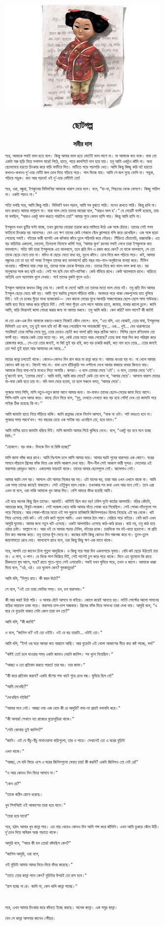<div align=center> <img src="./../metadata/images/ছোটগল্প.jpg" align="center" ></div>
<h1 align=center>ছোটগল্প</h1>
<h2 align=center>সমীর দাস</h2>
&#x9B8;&#x9CD;&#x9AF;&#x9B0;, &#x986;&#x9AE;&#x9BE;&#x995;&#x9C7; &#x9B8;&#x9AC;&#x9BE;&#x987; &#x9AD;&#x9BE;&#x9B2; &#x9B9;&#x9A4;&#x9C7; &#x9AC;&#x9B2;&#x9C7;&#x964; &#x995;&#x9BF;&#x9A8;&#x9CD;&#x9A4;&#x9C1; &#x986;&#x9AE;&#x9BE;&#x9B0; &#x9AD;&#x9BE;&#x9B2; &#x9B9;&#x9A4;&#x9C7; &#x9AE;&#x9CB;&#x99F;&#x9C7;&#x987; &#x9AD;&#x9BE;&#x9B2; &#x9B2;&#x9BE;&#x997;&#x9C7; &#x9A8;&#x9BE;&#x964; &#x9AE;&#x9BE; &#x986;&#x9AE;&#x9BE;&#x995;&#x9C7; &#x995;&#x9A4; &#x9AC;&#x995;&#x9C7;&#x964; &#x9AC;&#x9BE;&#x9AC;&#x9BE; &#x9A4;&#x9CB; &#x98F;&#x995;&#x99F;&#x9BE; &#x9B8;&#x9B0;&#x9C1; &#x99B;&#x9DC;&#x9BF; &#x9A6;&#x9BF;&#x9DF;&#x9C7; &#x9B8;&#x9AA;&#x9BE;&#x9B8;&#x9AA; &#x9AE;&#x9BE;&#x9B0;&#x9C7;! &#x9AA;&#x9BF;&#x9A0;&#x9C7;, &#x9B9;&#x9BE;&#x9A4;&#x9C7;, &#x9AA;&#x9BE;&#x9DF;&#x9C7; &#x995;&#x9BE;&#x9B2;&#x9B6;&#x9BF;&#x99F;&#x9C7; &#x9A6;&#x9BE;&#x997; &#x9B9;&#x9DF;&#x9C7; &#x9AF;&#x9BE;&#x9DF;&#x964; &#x9A4;&#x9AC;&#x9C1; &#x986;&#x9AE;&#x9BF; &#x98F;&#x995;&#x99F;&#x9C1;&#x993; &#x995;&#x9BE;&#x981;&#x9A6;&#x9BF; &#x9A8;&#x9BE;&#x964; &#x985;&#x9A8;&#x9CD;&#x9AF; &#x99B;&#x9C7;&#x9B2;&#x9C7;&#x9AE;&#x9C7;&#x9DF;&#x9C7; &#x9B9;&#x9DF;&#x9A4;&#x9CB; &#x99A;&#x9BF;&#x9CE;&#x995;&#x9BE;&#x9B0; &#x995;&#x9B0;&#x9C7; &#x9AC;&#x9BE;&#x9DC;&#x9BF; &#x9AB;&#x9BE;&#x99F;&#x9BF;&#x9DF;&#x9C7; &#x9A6;&#x9BF;&#x9A4;&#x964; &#x9AE;&#x9BE;&#x99F;&#x9BF;&#x9A4;&#x9C7; &#x9AA;&#x9DC;&#x9C7; &#x997;&#x9DC;&#x9BE;&#x997;&#x9DC;&#x9BF; &#x996;&#x9C7;&#x9A4;&#x964; &#x986;&#x9AE;&#x9BF; &#x995;&#x9BF;&#x9A8;&#x9CD;&#x9A4;&#x9C1; &#x995;&#x9BF;&#x99A;&#x9CD;&#x99B;&#x9C1; &#x995;&#x9B0;&#x9BF; &#x9A8;&#x9BE;! &#x9B9;&#x9DF;&#x9A4;&#x9CB; &#x995;&#x996;&#x9A8;&#x993;-&#x995;&#x996;&#x9A8;&#x993; &#x9A6;&#x9C1;&#x2019;-&#x99A;&#x9BE;&#x9B0; &#x9AB;&#x9CB;&#x981;&#x99F;&#x9BE; &#x99C;&#x9B2; &#x99A;&#x9CB;&#x996; &#x9A6;&#x9BF;&#x9DF;&#x9C7; &#x997;&#x9DC;&#x9BF;&#x9DF;&#x9C7; &#x9AA;&#x9DC;&#x9C7;&#x964; &#x997;&#x9BE;&#x9B2; &#x9AD;&#x9BF;&#x99C;&#x9C7; &#x9AF;&#x9BE;&#x9DF;&#x964; &#x986;&#x9AE;&#x9BF; &#x9B8;&#x9C7; &#x99C;&#x9B2; &#x9AE;&#x9C1;&#x99B;&#x9C7; &#x9AB;&#x9C7;&#x9B2;&#x9BF; &#x9A8;&#x9BE;&#x964; &#x9AA;&#x9DC;&#x9C1;&#x995;, &#x997;&#x9DC;&#x9BF;&#x9DF;&#x9C7; &#x9AA;&#x9DC;&#x9C1;&#x995;&#x964; &#x995;&#x9A4; &#x986;&#x9B0; &#x9AA;&#x9DC;&#x9AC;&#x9C7;! &#x993;&#x987; &#x9A6;&#x9C1;&#x2019;-&#x99A;&#x9BE;&#x9B0; &#x9AB;&#x9CB;&#x981;&#x99F;&#x9BE;&#x987; &#x9A4;&#x9CB;!<br> <br>&#x9B8;&#x9CD;&#x9AF;&#x9B0;, &#x993;&#x9B0;&#x9BE;, &#x9AC;&#x9A8;&#x9CD;&#x9A7;&#x9C1;&#x9B0;&#x9BE;, &#x987;&#x9B6;&#x995;&#x9C1;&#x9B2;&#x9C7;&#x9B0; &#x9A6;&#x9BF;&#x9A6;&#x9BF;&#x9AE;&#x9A3;&#x9BF;&#x9B0;&#x9BE; &#x986;&#x9AE;&#x9BE;&#x995;&#x9C7; &#x996;&#x9BE;&#x9B0;&#x9BE;&#x9AA; &#x9AE;&#x9C7;&#x9DF;&#x9C7; &#x9AC;&#x9B2;&#x9C7;&#x964; &#x9AC;&#x9B2;&#x9C7;, &#x201C;&#x9AF;&#x9BE;-&#x9AF;&#x9BE;, &#x9AA;&#x9BF;&#x99B;&#x9A8;&#x9C7;&#x9B0; &#x9AC;&#x9C7;&#x99E;&#x9CD;&#x99A;&#x9C7; &#x9AC;&#x9CB;&#x9B8;&#x997;&#x9C7;&#x964; &#x995;&#x9BF;&#x99A;&#x9CD;&#x99B;&#x9C1; &#x9AA;&#x9BE;&#x9B0;&#x9BF;&#x9B8; &#x9A8;&#x9BE;&#x964; &#x98F;&#x995;&#x99F;&#x9BE; &#x9AA;&#x9DC;&#x9BE;&#x993; &#x9A8;&#x9BE;&#x964;&#x201D;<br> <br>&#x9B8;&#x9A4;&#x9CD;&#x9AF;&#x9BF; &#x9AC;&#x9B2;&#x99B;&#x9BF; &#x9B8;&#x9CD;&#x9AF;&#x9B0;, &#x986;&#x9AE;&#x9BF; &#x995;&#x9BF;&#x9A8;&#x9CD;&#x9A4;&#x9C1; &#x9AA;&#x9BE;&#x9B0;&#x9BF;&#x964; &#x9A6;&#x9BF;&#x9A6;&#x9BF;&#x9AE;&#x9A3;&#x9BF; &#x9AF;&#x996;&#x9A8; &#x9AA;&#x9DC;&#x9BE;&#x9A8;, &#x986;&#x9AE;&#x9BF; &#x9B8;&#x9AC; &#x9AC;&#x9C1;&#x99D;&#x9A4;&#x9C7; &#x9AA;&#x9BE;&#x9B0;&#x9BF;&#x964; &#x9AE;&#x9A8;&#x9C7;&#x993; &#x9B0;&#x9BE;&#x996;&#x9A4;&#x9C7; &#x9AA;&#x9BE;&#x9B0;&#x9BF;&#x964; &#x995;&#x9BF;&#x9A8;&#x9CD;&#x9A4;&#x9C1; &#x9B0;&#x9BE;&#x996;&#x9BF; &#x9A8;&#x9BE;&#x964; &#x9AE;&#x9A8;&#x9C7; &#x9B0;&#x9BE;&#x996;&#x9A4;&#x9C7; &#x986;&#x9AE;&#x9BE;&#x9B0; &#x9AD;&#x9BE;&#x9B2;&#x9CD;&#x9B2;&#x9BE;&#x997;&#x9C7; &#x9A8;&#x9BE;&#x964; &#x9AF;&#x9BE;&#x9B0;&#x9BE; &#x9AD;&#x9BE;&#x9B2; &#x9AE;&#x9C7;&#x9DF;&#x9C7; &#x9A4;&#x9BE;&#x9A6;&#x9C7;&#x9B0; &#x9AE;&#x9BE;&#x9DF;&#x9C7;&#x9B0;&#x9BE; &#x9AC;&#x9B2;&#x9C7;, &#x201C;&#x986;&#x9B0;&#x993; &#x9AD;&#x9BE;&#x9B2; &#x9B9;&#x2019;&#x964;&#x201D; &#x9AF;&#x9C7; &#x9AE;&#x9C7;&#x9DF;&#x9C7;&#x99F;&#x9BF; &#x9AB;&#x9BE;&#x9B0;&#x9CD;&#x9B8;&#x9CD;&#x99F; &#x9B9;&#x9DF;&#x9C7;&#x99B;&#x9C7;, &#x9A4;&#x9BE;&#x9B0; &#x9AE;&#x9BE; &#x9AC;&#x9B2;&#x99B;&#x9BF;&#x9B2;, &#x201C;&#x986;&#x9B0;&#x993; &#x98F;&#x995;&#x99F;&#x9C1; &#x9AD;&#x9BE;&#x9B2; &#x995;&#x9B0;&#x9A4;&#x9C7; &#x9AA;&#x9BE;&#x9B0;&#x9A4;&#x9BF;&#x9B8; &#x9A4;&#x9CB;!&#x201D; &#x986;&#x9AE;&#x9BE;&#x9B0; &#x9B6;&#x9C1;&#x9A8;&#x9C7; &#x995;&#x9C7;&#x9AE;&#x9A8; &#x9B9;&#x9BE;&#x9B8;&#x9BF; &#x9AA;&#x9BE;&#x9DF;&#x964; &#x995;&#x9BF;&#x9A8;&#x9CD;&#x9A4;&#x9C1; &#x986;&#x9AE;&#x9BF; &#x9B9;&#x9BE;&#x9B8;&#x9BF; &#x9A8;&#x9BE;&#x964;<br> <br>&#x987;&#x9B6;&#x995;&#x9C1;&#x9B2;&#x9C7; &#x9AF;&#x996;&#x9A8; &#x99B;&#x9C1;&#x99F;&#x9BF;&#x9B0; &#x998;&#x9A3;&#x9CD;&#x99F;&#x9BE; &#x9AC;&#x9BE;&#x99C;&#x9C7;, &#x9A4;&#x996;&#x9A8; &#x995;&#x9CD;&#x9B2;&#x9BE;&#x9B8;&#x9C7;&#x9B0; &#x9AE;&#x9C7;&#x9DF;&#x9C7;&#x9B0;&#x9BE; &#x9A4;&#x9DC;&#x9BE;&#x995; &#x995;&#x9B0;&#x9C7; &#x9B2;&#x9BE;&#x9AB;&#x9BF;&#x9DF;&#x9C7; &#x989;&#x9A0;&#x9C7; &#x98F;&#x995; &#x9B8;&#x999;&#x9CD;&#x997;&#x9C7; &#x99A;&#x9C7;&#x981;&#x99A;&#x9BE;&#x9DF;&#x964; &#x9A4;&#x9BE;&#x9A6;&#x9C7;&#x9B0; &#x9B8;&#x9C7;&#x987; &#x997;&#x997;&#x9A8; &#x9AB;&#x9BE;&#x99F;&#x9BE;&#x9A8;&#x9CB; &#x99A;&#x9BF;&#x9CE;&#x995;&#x9BE;&#x9B0; &#x9AC;&#x9DC; &#x986;&#x9A8;&#x9A8;&#x9CD;&#x9A6;&#x9C7;&#x9B0;&#x964; &#x9AF;&#x9C7;&#x9A8; &#x98F;&#x9A4; &#x995;&#x9CD;&#x9B7;&#x9A3; &#x9A4;&#x9BE;&#x9A6;&#x9C7;&#x9B0; &#x995;&#x9C7;&#x989; &#x9B6;&#x9C7;&#x995;&#x9B2;&#x9C7; &#x9AC;&#x9C7;&#x981;&#x9A7;&#x9C7; &#x995;&#x9CD;&#x9B2;&#x9BE;&#x9B8;&#x998;&#x9B0;&#x9C7; &#x9AC;&#x9A8;&#x9CD;&#x9A6;&#x9BF; &#x995;&#x9B0;&#x9C7; &#x9B0;&#x9C7;&#x996;&#x9C7;&#x99B;&#x9BF;&#x9B2;&#x964; &#x98F;&#x995; &#x9B8;&#x999;&#x9CD;&#x997;&#x9C7; &#x99B;&#x9BE;&#x9DC;&#x9BE; &#x9AA;&#x9C7;&#x9DF;&#x9C7;&#x99B;&#x9C7; &#x9B8;&#x9AC;&#x9BE;&#x987;&#x964; &#x9AC;&#x987;&#x9DF;&#x9C7;&#x9B0; &#x9AD;&#x9BE;&#x9B0;&#x9C0; &#x9AC;&#x9CD;&#x9AF;&#x9BE;&#x997;&#x99F;&#x9BE; &#x98F;&#x995; &#x99D;&#x99F;&#x995;&#x9BE;&#x9DF; &#x995;&#x9BE;&#x981;&#x9A7;&#x9C7; &#x9A4;&#x9C1;&#x9B2;&#x9C7; &#x9AA;&#x9DC;&#x9BF;&#x9AE;&#x9B0;&#x9BF; &#x995;&#x9B0;&#x9C7; &#x9A6;&#x9CC;&#x9DC;&#x9DF;&#x964; &#x9B8;&#x9BF;&#x981;&#x9DC;&#x9BF;&#x9A4;&#x9C7; &#x99A;&#x9C7;&#x981;&#x99A;&#x9BE;&#x9AE;&#x9C7;&#x99A;&#x9BF;, &#x9A7;&#x9BE;&#x995;&#x9CD;&#x995;&#x9BE;&#x9A7;&#x9BE;&#x995;&#x9CD;&#x995;&#x9BF;&#x964; &#x98F;&#x9A4; &#x9AC;&#x9DC; &#x9AC;&#x9BE;&#x9DC;&#x9BF;&#x99F;&#x9BE;&#x9B0; &#x98F;&#x995;&#x9A4;&#x9B2;&#x9BE;, &#x9A6;&#x9CB;&#x9A4;&#x9B2;&#x9BE;, &#x9A4;&#x9BF;&#x9A8;&#x9A4;&#x9B2;&#x9BE; &#x9A8;&#x9BF;&#x9AE;&#x9C7;&#x9B7;&#x9C7; &#x996;&#x9BE;&#x9B2;&#x9BF;! &#x9B8;&#x9CD;&#x9AF;&#x9B0;, &#x2018;&#x986;&#x9AE;&#x9BE;&#x9B0; &#x9B8;&#x9CD;&#x995;&#x9C1;&#x9B2;&#x2019; &#x9B0;&#x99A;&#x9A8;&#x9BE;&#x9DF; &#x9B8;&#x9AC;&#x9BE;&#x987; &#x9B2;&#x9C7;&#x996;&#x9C7; &#x9A4;&#x9BE;&#x9B0;&#x9BE; &#x987;&#x9B6;&#x995;&#x9C1;&#x9B2;&#x995;&#x9C7; &#x995;&#x9A4; &#x9AD;&#x9BE;&#x9B2;&#x9AC;&#x9BE;&#x9B8;&#x9C7;&#x964; &#x9B8;&#x9A4;&#x9CD;&#x9AF;&#x9BF; &#x9AF;&#x9A6;&#x9BF; &#x9A4;&#x9BE;&#x9B0;&#x9BE; &#x987;&#x9B6;&#x995;&#x9C1;&#x9B2;&#x995;&#x9C7; &#x98F;&#x9A4; &#x9AD;&#x9BE;&#x9B2;&#x9AC;&#x9BE;&#x9B8;&#x9C7;, &#x9A4;&#x9AC;&#x9C7; &#x9AA;&#x9CD;&#x9B0;&#x9A4;&#x9BF; &#x9A6;&#x9BF;&#x9A8; &#x98F; &#x9B0;&#x995;&#x9AE; &#x995;&#x9B0;&#x9C7; &#x995;&#x9C7;&#x9A8;? &#x9AF;&#x9C7; &#x9AF;&#x9BE;&#x995;&#x9C7; &#x9AD;&#x9BE;&#x9B2;&#x9AC;&#x9BE;&#x9B8;&#x9C7;, &#x9B8;&#x9C7; &#x9A4;&#x9CB; &#x9A4;&#x9BE;&#x995;&#x9C7; &#x99B;&#x9C7;&#x9DC;&#x9C7; &#x9AF;&#x9C7;&#x9A4;&#x9C7; &#x99A;&#x9BE;&#x9DF; &#x9A8;&#x9BE;&#x964; &#x9AF;&#x9A6;&#x9BF;&#x993; &#x9AC;&#x9BE; &#x99B;&#x9C7;&#x9DC;&#x9C7; &#x9AF;&#x9C7;&#x9A4;&#x9C7; &#x9AC;&#x9BE;&#x9A7;&#x9CD;&#x9AF; &#x9B9;&#x9DF;, &#x9A6;&#x9C1;&#x983;&#x996;&#x9C7; &#x995;&#x9BE;&#x981;&#x9A6;&#x9C7;&#x964; &#x99A;&#x9CB;&#x996; &#x9A6;&#x9BF;&#x9DF;&#x9C7; &#x99C;&#x9B2; &#x997;&#x9DC;&#x9BF;&#x9DF;&#x9C7; &#x9AA;&#x9DC;&#x9C7;&#x964; &#x995;&#x987;, &#x986;&#x9AE;&#x9BE;&#x9B0; &#x9AC;&#x9A8;&#x9CD;&#x9A7;&#x9C1;&#x9A6;&#x9C7;&#x9B0; &#x9A4;&#x9CB; &#x9A4;&#x9BE; &#x9B9;&#x9DF; &#x9A8;&#x9BE;! &#x985;&#x9A5;&#x99A; &#x987;&#x9B6;&#x995;&#x9C1;&#x9B2; &#x9A4;&#x9BE;&#x9A6;&#x9C7;&#x9B0; &#x995;&#x9A4; &#x9AD;&#x9BE;&#x9B2;&#x9AC;&#x9BE;&#x9B8;&#x9C7;! &#x9AA;&#x9CD;&#x9B0;&#x9A4;&#x9BF; &#x9AC;&#x99B;&#x9B0; &#x9A8;&#x9BE;&#x99A;-&#x997;&#x9BE;&#x9A8;-&#x985;&#x9A8;&#x9C1;&#x9B7;&#x9CD;&#x9A0;&#x9BE;&#x9A8;&#x9C7;&#x9B0; &#x9AC;&#x9CD;&#x9AF;&#x9AC;&#x9B8;&#x9CD;&#x9A5;&#x9BE; &#x995;&#x9B0;&#x9C7;&#x964; &#x99F;&#x9BF;&#x9AB;&#x9BF;&#x9A8; &#x996;&#x9BE;&#x993;&#x9DF;&#x9BE;&#x9DF;&#x964; &#x9AA;&#x9B0;&#x9C0;&#x995;&#x9CD;&#x9B7;&#x9BE;&#x9DF; &#x9AF;&#x9BE;&#x9B0;&#x9BE; &#x9B8;&#x9C7;&#x9B0;&#x9BE; &#x9B9;&#x9DF;, &#x9A4;&#x9BE;&#x9A6;&#x9C7;&#x9B0; &#x9AE;&#x99E;&#x9CD;&#x99A;&#x9C7; &#x9A1;&#x9C7;&#x995;&#x9C7; &#x989;&#x9AA;&#x9B9;&#x9BE;&#x9B0; &#x9A6;&#x9C7;&#x9DF;&#x964; &#x9A4;&#x9BE;&#x9A6;&#x9C7;&#x9B0; &#x9A8;&#x9BF;&#x9DF;&#x9C7; &#x995;&#x9A4; &#x9AD;&#x9BE;&#x9B2;-&#x9AD;&#x9BE;&#x9B2; &#x995;&#x9A5;&#x9BE; &#x9B9;&#x9DF;&#x964; &#x9AC;&#x9DC; &#x9AE;&#x9BE;&#x9A8;&#x9C1;&#x9B7;&#x9A6;&#x9C7;&#x9B0; &#x9B8;&#x999;&#x9CD;&#x997;&#x9C7; &#x995;&#x9A4; &#x99B;&#x9AC;&#x9BF; &#x993;&#x9A0;&#x9C7;&#x964; &#x9B8;&#x9C7;&#x987; &#x9B8;&#x9AC; &#x99B;&#x9AC;&#x9BF; &#x9AF;&#x9C7;&#x9A8; &#x9AE;&#x9A3;&#x9BF;-&#x9AE;&#x9BE;&#x9A3;&#x9BF;&#x995;&#x9CD;&#x9AF;&#x964; &#x995;&#x9C7;&#x989; &#x9AC;&#x9BE;&#x981;&#x9A7;&#x9BF;&#x9DF;&#x9C7; &#x9B0;&#x9BE;&#x996;&#x9C7;&#x964; &#x995;&#x9C7;&#x989; &#x985;&#x9CD;&#x9AF;&#x9BE;&#x9B2;&#x9AC;&#x9BE;&#x9AE;&#x9C7; &#x9B0;&#x9BE;&#x996;&#x9C7;&#x964; &#x9AC;&#x9BE;&#x9DC;&#x9BF;&#x9A4;&#x9C7; &#x985;&#x9A4;&#x9BF;&#x9A5;&#x9BF; &#x98F;&#x9B2;&#x9C7; &#x985;&#x9CD;&#x9AF;&#x9BE;&#x9B2;&#x9AC;&#x9BE;&#x9AE; &#x996;&#x9C1;&#x9B2;&#x9C7; &#x9A6;&#x9C7;&#x996;&#x9BE;&#x9DF;&#x964; &#x997;&#x9B0;&#x9CD;&#x9AC;&#x9C7; &#x9A4;&#x9BE;&#x9A6;&#x9C7;&#x9B0; &#x9AC;&#x9C1;&#x995;&#x99F;&#x9BE; &#x9AB;&#x9C1;&#x9B2;&#x9C7; &#x993;&#x9A0;&#x9C7;&#x964;<br> <br>&#x987;&#x9B6;&#x995;&#x9C1;&#x9B2; &#x986;&#x9AE;&#x9BE;&#x995;&#x9C7; &#x995;&#x996;&#x9A8;&#x993; &#x995;&#x9BF;&#x99B;&#x9C1; &#x9A6;&#x9C7;&#x9DF; &#x9A8;&#x9BE;&#x964; &#x995;&#x9C7;&#x9A8;&#x987; &#x9AC;&#x9BE; &#x9A6;&#x9C7;&#x9AC;&#x9C7;! &#x986;&#x9AE;&#x9BF; &#x9A4;&#x9CB; &#x9A4;&#x9BE;&#x9A6;&#x9C7;&#x9B0; &#x9AE;&#x9A4;&#x9CB; &#x9AD;&#x9BE;&#x9B2; &#x9AE;&#x9C7;&#x9DF;&#x9C7; &#x9A8;&#x987;&#x964; &#x9A4;&#x9AC;&#x9C1; &#x9AA;&#x9CD;&#x9B0;&#x9A4;&#x9BF; &#x9A6;&#x9BF;&#x9A8; &#x986;&#x9AE;&#x9BE;&#x9B0; &#x987;&#x9B6;&#x995;&#x9C1;&#x9B2; &#x99B;&#x9C7;&#x9DC;&#x9C7; &#x9AF;&#x9C7;&#x9A4;&#x9C7; &#x995;&#x9B7;&#x9CD;&#x99F; &#x9B9;&#x9DF;&#x964; &#x986;&#x9AE;&#x9BF; &#x9B6;&#x9C2;&#x9A8;&#x9CD;&#x9AF; &#x998;&#x9B0;&#x99F;&#x9BE;&#x9DF; &#x99A;&#x9C1;&#x9AA;&#x99A;&#x9BE;&#x9AA; &#x9A6;&#x9BE;&#x981;&#x9DC;&#x9BF;&#x9DF;&#x9C7; &#x9A5;&#x9BE;&#x995;&#x9BF;&#x964; &#x985;&#x9A8;&#x9BE;&#x9A6;&#x9B0;&#x9C7; &#x9AA;&#x9DC;&#x9C7; &#x9A5;&#x9BE;&#x995;&#x9BE; &#x9AC;&#x9C7;&#x99E;&#x9CD;&#x99A;&#x997;&#x9C1;&#x9B2;&#x9CB;&#x9DF; &#x9B9;&#x9BE;&#x9A4; &#x9AC;&#x9C1;&#x9B2;&#x9BF;&#x9DF;&#x9C7; &#x9A6;&#x9BF;&#x987;&#x964; &#x993;&#x987; &#x9AF;&#x9C7; &#x99A;&#x995;&#x9C7;&#x9B0; &#x997;&#x9C1;&#x981;&#x9DC;&#x9CB; &#x9AE;&#x9BE;&#x996;&#x9BE; &#x9AC;&#x9CD;&#x9AF;&#x9BE;&#x995;&#x9AC;&#x9CB;&#x9B0;&#x9CD;&#x9A1;&#x2014;&#xA0; &#x9AF;&#x9C7;&#x9A8; &#x995;&#x9BE;&#x9B2;&#x9CB; &#x9AE;&#x9C7;&#x9DF;&#x9C7;&#x9B0; &#x9AE;&#x9C1;&#x996;&#x9C7; &#x986;&#x9A8;&#x9BE;&#x9DC;&#x9BF; &#x9B8;&#x9BE;&#x99C;&#x997;&#x9CB;&#x99C;&#x9C7;&#x9B0; &#x99B;&#x9CB;&#x9AA;-&#x99B;&#x9CB;&#x9AA; &#x9B8;&#x9BE;&#x9A6;&#x9BE; &#x9AA;&#x9BE;&#x989;&#x9A1;&#x9BE;&#x9B0;&#x964; &#x986;&#x9AE;&#x9BF; &#x9B9;&#x9BE;&#x9A4; &#x9A6;&#x9BF;&#x9DF;&#x9C7; &#x986;&#x9A6;&#x9B0; &#x995;&#x9B0;&#x9C7; &#x9AE;&#x9C1;&#x99B;&#x9BF;&#x9DF;&#x9C7; &#x9A6;&#x9BF;&#x987;&#x964; &#x9B8;&#x9C7;&#x987; &#x9B8;&#x9BE;&#x9A6;&#x9BE; &#x997;&#x9C1;&#x981;&#x9DC;&#x9CB; &#x98F;&#x9B8;&#x9C7; &#x9B2;&#x9BE;&#x997;&#x9C7; &#x986;&#x9AE;&#x9BE;&#x9B0; &#x9B9;&#x9BE;&#x9A4;&#x9C7;, &#x99C;&#x9BE;&#x9AE;&#x9BE;&#x9DF;, &#x9AE;&#x9BE;&#x9A5;&#x9BE;&#x9B0; &#x995;&#x9BE;&#x9B2;&#x9CB; &#x99A;&#x9C1;&#x9B2;&#x9C7;&#x964; &#x99C;&#x9BE;&#x9A8;&#x9BF; &#x986;&#x9AE;&#x9BF;, &#x9AC;&#x9BE;&#x9DC;&#x9BF; &#x9AB;&#x9BF;&#x9B0;&#x9B2;&#x9C7;&#x987; &#x99C;&#x9BE;&#x9AE;&#x9BE; &#x9A8;&#x9CB;&#x982;&#x9B0;&#x9BE; &#x995;&#x9B0;&#x9BE;&#x9B0; &#x99C;&#x9A8;&#x9CD;&#x9AF; &#x9AE;&#x9BE; &#x986;&#x9AE;&#x9BE;&#x9DF; &#x9AC;&#x995;&#x9AC;&#x9C7;&#x964; &#x9A4;&#x9AC;&#x9C1; &#x986;&#x9AE;&#x9BF; &#x995;&#x9B0;&#x9BF;&#x964; &#x995;&#x9C7;&#x9A8; &#x995;&#x9B0;&#x9BF;? &#x9AD;&#x9BE;&#x9B2; &#x9B2;&#x9BE;&#x997;&#x9C7;? &#x995;&#x9C0; &#x99C;&#x9BE;&#x9A8;&#x9BF;!<br> <br>&#x9AE;&#x9BE; &#x9A4;&#x9CB; &#x98F;&#x995;-&#x98F;&#x995; &#x9A6;&#x9BF;&#x9A8; &#x986;&#x9AE;&#x9BE;&#x995;&#x9C7; &#x9AC;&#x995;&#x9A4;&#x9C7;-&#x9AC;&#x995;&#x9A4;&#x9C7; &#x9A8;&#x9BF;&#x99C;&#x9C7;&#x987; &#x995;&#x9C7;&#x981;&#x9A6;&#x9C7; &#x9AB;&#x9C7;&#x9B2;&#x9C7;&#x964; &#x9AC;&#x9B2;&#x9C7;, &#x201C;&#x98F;&#x9A4; &#x9AC;&#x9B2;&#x9BF;, &#x98F;&#x9A4; &#x9AC;&#x9CB;&#x99D;&#x9BE;&#x987;, &#x9A4;&#x9CB;&#x9B0; &#x9AC;&#x9BE;&#x9AC;&#x9BE;, &#x987;&#x9B6;&#x995;&#x9C1;&#x9B2;&#x9C7;&#x9B0; &#x9A6;&#x9BF;&#x9A6;&#x9BF;&#x9AE;&#x9A3;&#x9BF; &#x98F;&#x9A4; &#x9AC;&#x9B2;&#x9C7;, &#x9A4;&#x9AC;&#x9C1; &#x9A4;&#x9C1;&#x987; &#x9AD;&#x9BE;&#x9B2; &#x9B9;&#x9AC;&#x9BF; &#x9A8;&#x9BE;! &#x995;&#x9C0; &#x9A8;&#x9AE;&#x9CD;&#x9AC;&#x9B0; &#x9AA;&#x9C7;&#x9DF;&#x9C7;&#x99B;&#x9BF;&#x9B8; &#x9B8;&#x9AC; &#x9B8;&#x9BE;&#x9AC;&#x99C;&#x9C7;&#x995;&#x9CD;&#x99F;&#x9C7;! &#x9B6;&#x9C2;&#x9A8;&#x9CD;&#x9AF;... &#x98F;&#x995;... &#x9A6;&#x9C1;&#x987;... &#x9AF;&#x9C7;&#x9A8; &#x9A7;&#x9BE;&#x9B0;&#x9BE;&#x9AA;&#x9BE;&#x9A4;&#x9C7;&#x9B0; &#x9B6;&#x9A4;&#x995;&#x9BF;&#x9DF;&#x9BE;! &#x9A4;&#x9CB;&#x9B0; &#x9AE;&#x9BE;&#x9B8;&#x9BF;&#x9B0; &#x9AE;&#x9C7;&#x9DF;&#x9C7; &#x9AE;&#x9C1;&#x9A8;&#x9C1;, &#x9A4;&#x9CB;&#x9B0; &#x99A;&#x9C7;&#x9DF;&#x9C7;&#x993; &#x99B;&#x9CB;&#x99F;! &#x995;&#x9A4; &#x9AD;&#x9BE;&#x9B2;! &#x9AA;&#x9CD;&#x9B0;&#x9A4;&#x9BF; &#x9AC;&#x99B;&#x9B0; &#x9AA;&#x9CD;&#x9B0;&#x9BE;&#x987;&#x99C; &#x986;&#x9A8;&#x9C7;&#x964; &#x9AA;&#x9BF;&#x9B8;&#x9BF;&#x9B0; &#x99B;&#x9C7;&#x9B2;&#x9C7; &#x9B0;&#x9A3;&#x9BF;&#x9A4;&#x9A6;&#x9BE;&#x9A6;&#x9BE; &#x9A4;&#x9CB; &#x9AB;&#x9BE;&#x9B0;&#x9CD;&#x9B8;&#x9CD;&#x99F; &#x9B9;&#x9DF;&#x964; &#x9AA;&#x9BE;&#x9DC;&#x9BE;&#x9B0; &#x995;&#x9C7;&#x989; &#x9A4;&#x9CB;&#x9B0; &#x9AE;&#x9A4;&#x9CB; &#x9A8;&#x9DF;&#x964; &#x9AC;&#x9B2;, &#x995;&#x9C7;&#x989; &#x9A4;&#x9CB;&#x9B0; &#x9AE;&#x9A4;&#x9CB; &#x9A8;&#x9AE;&#x9CD;&#x9AC;&#x9B0; &#x9AA;&#x9C7;&#x9DF;&#x9C7;&#x99B;&#x9C7;? &#x9A4;&#x9CB;&#x9B0; &#x9AC;&#x9BE;&#x9AC;&#x9BE; &#x9B8;&#x9BE;&#x9B0;&#x9BE; &#x9A6;&#x9BF;&#x9A8; &#x995;&#x9A4; &#x9AA;&#x9B0;&#x9BF;&#x9B6;&#x9CD;&#x9B0;&#x9AE; &#x995;&#x9B0;&#x9C7; &#x9B0;&#x9CB;&#x99C;&#x997;&#x9BE;&#x9B0; &#x995;&#x9B0;&#x9C7;... &#x9B8;&#x9C7;-&#x9A4;&#x9CB; &#x9A4;&#x9CB;&#x9B0; &#x99C;&#x9A8;&#x9CD;&#x9AF;&#x987;, &#x9A8;&#x9BE; &#x995;&#x9BF;! &#x9A4;&#x9C1;&#x987; &#x9AC;&#x9DC; &#x9B9;&#x9AC;&#x9BF;, &#x995;&#x9A4; &#x9AC;&#x9DC; &#x99A;&#x9BE;&#x995;&#x9B0;&#x9BF; &#x995;&#x9B0;&#x9AC;&#x9BF;, &#x995;&#x9A4; &#x9A8;&#x9BE;&#x9AE; &#x9B9;&#x9AC;&#x9C7; &#x9A4;&#x9CB;&#x9B0;... &#x9A4;&#x9CB;&#x9B0; &#x99C;&#x9A8;&#x9CD;&#x9AF;&#x987; &#x9A4;&#x9CB; &#x9B8;&#x9AC;! &#x9A4;&#x9C1;&#x987; &#x99B;&#x9BE;&#x9DC;&#x9BE; &#x986;&#x9B0; &#x986;&#x9AE;&#x9BE;&#x9A6;&#x9C7;&#x9B0; &#x995;&#x9C7; &#x986;&#x99B;&#x9C7;...&#x201D;<br> <br>&#x9AE;&#x9BE;&#x9DF;&#x9C7;&#x9B0; &#x995;&#x9BE;&#x9A8;&#x9CD;&#x9A8;&#x9BE; &#x99A;&#x9B2;&#x9A4;&#x9C7;&#x987; &#x9A5;&#x9BE;&#x995;&#x9C7;&#x964; &#x995;&#x9CB;&#x9A8;&#x993;-&#x995;&#x9CB;&#x9A8;&#x993; &#x9A6;&#x9BF;&#x9A8; &#x9B0;&#x9BE;&#x997; &#x995;&#x9B0;&#x9C7; &#x9AE;&#x9BE; &#x9B0;&#x9BE;&#x9A8;&#x9CD;&#x9A8;&#x9BE; &#x995;&#x9B0;&#x9C7; &#x9A8;&#x9BE;&#x964; &#x986;&#x9AE;&#x9BE;&#x9B0; &#x996;&#x9BE;&#x993;&#x9DF;&#x9BE; &#x9B9;&#x9DF; &#x9A8;&#x9BE;&#x964; &#x9A8;&#x9BE; &#x996;&#x9C7;&#x9B2;&#x9C7; &#x986;&#x9AE;&#x9BE;&#x9B0; &#x995;&#x9CB;&#x9A8;&#x993; &#x995;&#x9B7;&#x9CD;&#x99F; &#x9B9;&#x9DF; &#x9A8;&#x9BE;&#x964; &#x996;&#x9BF;&#x9A6;&#x9C7;&#x987; &#x9AA;&#x9BE;&#x9DF; &#x9A8;&#x9BE;&#x964; &#x9AC;&#x9BE;&#x9AC;&#x9BE; &#x98F;&#x9B8;&#x9C7; &#x9B9;&#x9BE;&#x981;&#x9DC;&#x9BF;&#x995;&#x9C1;&#x9DC;&#x9BF; &#x9B8;&#x9AC; &#x993;&#x9B2;&#x9CD;&#x99F;&#x9BE;&#x9A8;&#x9CB; &#x9A6;&#x9C7;&#x996;&#x9C7; &#x986;&#x9AC;&#x9BE;&#x9B0; &#x9AC;&#x9BE;&#x99C;&#x9BE;&#x9B0;&#x9C7; &#x996;&#x9BE;&#x9AC;&#x9BE;&#x9B0; &#x995;&#x9BF;&#x9A8;&#x9A4;&#x9C7; &#x9AF;&#x9BE;&#x9DF;&#x964; &#x986;&#x9AE;&#x9BE;&#x995;&#x9C7; &#x9A8;&#x9BF;&#x9DF;&#x9C7; &#x9AC;&#x9BE;&#x9AC;&#x9BE;-&#x9AE;&#x9BE;&#x2019;&#x9B0; &#x9AE;&#x9A7;&#x9CD;&#x9AF;&#x9C7;&#x993; &#x9A8;&#x9BF;&#x9A4;&#x9CD;&#x9AF; &#x985;&#x9B6;&#x9BE;&#x9A8;&#x9CD;&#x9A4;&#x9BF;&#x964; &#x99D;&#x997;&#x9DC;&#x9BE;&#x964; &#x98F; &#x9AC;&#x9B2;&#x9C7; &#x9A4;&#x9CB;&#x9AE;&#x9BE;&#x9B0; &#x9AE;&#x9C7;&#x9DF;&#x9C7; &#x2018;&#x98F;&#x987;&#x2019;&#x964; &#x993; &#x9AC;&#x9B2;&#x9C7;, &#x9A4;&#x9CB;&#x9AE;&#x9BE;&#x9B0; &#x9AE;&#x9C7;&#x9DF;&#x9C7; &#x2018;&#x993;&#x987;&#x2019;&#x964; &#x9A6;&#x9C1;&#x2019;&#x99C;&#x9A8;&#x9C7;&#x987; &#x9AC;&#x9B2;&#x9C7;, &#x2018;&#x9A4;&#x9CB;&#x9AE;&#x9BE;&#x9B0; &#x9AE;&#x9C7;&#x9DF;&#x9C7;&#x2019;&#x964; &#x986;&#x9AE;&#x9BF; &#x9AD;&#x9BE;&#x9AC;&#x9BF;, &#x986;&#x9AE;&#x9BF; &#x995;&#x9BE;&#x9B0; &#x9AE;&#x9C7;&#x9DF;&#x9C7;? &#x995;&#x9C7;&#x989; &#x9A4;&#x9CB; &#x9AC;&#x9B2;&#x9C7; &#x9A8;&#x9BE;, &#x2018;&#x986;&#x9AE;&#x9BE;&#x9B0; &#x9AE;&#x9C7;&#x9DF;&#x9C7;&#x2019;&#x964; &#x986;&#x9B8;&#x9B2;&#x9C7; &#x996;&#x9BE;&#x9B0;&#x9BE;&#x9AA; &#x9AE;&#x9C7;&#x9DF;&#x9C7;&#x9B0; &#x9AE;&#x9BE;-&#x9AC;&#x9BE;&#x9AC;&#x9BE; &#x995;&#x9C7;&#x989; &#x9B9;&#x9A4;&#x9C7; &#x99A;&#x9BE;&#x9DF; &#x9A8;&#x9BE;&#x964; &#x9AF;&#x9A6;&#x9BF; &#x9AD;&#x9BE;&#x9B2; &#x9AE;&#x9C7;&#x9DF;&#x9C7; &#x9B9;&#x9A4;&#x9BE;&#x9AE;, &#x9A4;&#x9BE; &#x9B9;&#x9B2;&#x9C7; &#x9B8;&#x995;&#x9B2;&#x9C7; &#x9AC;&#x9B2;&#x9A4;, &#x2018;&#x986;&#x9AE;&#x9BE;&#x9B0; &#x9AE;&#x9C7;&#x9DF;&#x9C7;&#x2019;&#x964;<br> <br>&#x9AA;&#x9C1;&#x99C;&#x9CB;&#x9B0; &#x9B8;&#x9AE;&#x9DF; &#x9AA;&#x9BF;&#x9B8;&#x9BF;, &#x9AE;&#x9BE;&#x9B8;&#x9BF; &#x9A8;&#x9A4;&#x9C1;&#x9A8;-&#x9A8;&#x9A4;&#x9C1;&#x9A8; &#x99C;&#x9BE;&#x9AE;&#x9BE; &#x986;&#x9A8;&#x9C7; &#x986;&#x9AE;&#x9BE;&#x9B0; &#x99C;&#x9A8;&#x9CD;&#x9AF;&#x964; &#x9AE;&#x9BE;-&#x9AC;&#x9BE;&#x9AC;&#x9BE;&#x993; &#x9A4;&#x9BE;&#x9A6;&#x9C7;&#x9B0; &#x99B;&#x9C7;&#x9B2;&#x9C7;-&#x9AE;&#x9C7;&#x9DF;&#x9C7;&#x9B0; &#x99C;&#x9BE;&#x9AE;&#x9BE; &#x9A6;&#x9BF;&#x9DF;&#x9C7; &#x986;&#x9B8;&#x9C7;&#x964; &#x9AA;&#x9BF;&#x9B8;&#x9BF;-&#x9AE;&#x9BE;&#x9B8;&#x9BF; &#x98F;&#x9B2;&#x9C7; &#x986;&#x9A6;&#x9B0; &#x995;&#x9B0;&#x9C7;&#x964; &#x995;&#x9BE;&#x99B;&#x9C7; &#x99F;&#x9C7;&#x9A8;&#x9C7; &#x9A8;&#x9BF;&#x9DF;&#x9C7; &#x9AC;&#x9B2;&#x9C7;, &#x201C;&#x9AC;&#x9C1;&#x9A8;&#x9C1;, &#x9A6;&#x9C7;&#x996;&#x9A4;&#x9C7;-&#x9A6;&#x9C7;&#x996;&#x9A4;&#x9C7; &#x995;&#x9A4; &#x9AC;&#x9DC; &#x9B9;&#x9DF;&#x9C7; &#x997;&#x9C7;&#x9B2;&#x9BF;! &#x9A6;&#x9C7;&#x996; &#x9A4;&#x9CB; &#x99C;&#x9BE;&#x9AE;&#x9BE;&#x99F;&#x9BE; &#x9AA;&#x9B0;&#x9C7; &#x9B8;&#x9BE;&#x987;&#x99C;&#x9BC; &#x9A0;&#x9BF;&#x995; &#x9B9;&#x9DF;&#x9C7;&#x99B;&#x9C7; &#x995;&#x9BF; &#x9A8;&#x9BE;&#x964;&#x2019;&#x2019;&#xA0;<br> <br>&#x986;&#x9AE;&#x9BF; &#x99C;&#x9BE;&#x9AE;&#x9BE;&#x99F;&#x9BE; &#x9B9;&#x9BE;&#x9A4;&#x9C7; &#x9A8;&#x9BF;&#x9DF;&#x9C7; &#x9A6;&#x9BE;&#x981;&#x9DC;&#x9BF;&#x9DF;&#x9C7; &#x9A5;&#x9BE;&#x995;&#x9BF;&#x964; &#x99C;&#x9BE;&#x9A8;&#x9BF; &#x9B0;&#x9BE;&#x9A8;&#x9CD;&#x9A8;&#x9BE;&#x998;&#x9B0; &#x9A5;&#x9C7;&#x995;&#x9C7; &#x9A8;&#x9BF;&#x9B0;&#x9CD;&#x9A6;&#x9C7;&#x9B6; &#x986;&#x9B8;&#x9AC;&#x9C7;, &#x201C;&#x9A5;&#x9BE;&#x995; &#x9A8;&#x9BE; &#x993;&#x99F;&#x9BE;&#x964; &#x9AA;&#x9BE;&#x99F; &#x9AD;&#x9BE;&#x999;&#x9A4;&#x9C7; &#x9B9;&#x9AC;&#x9C7; &#x9A8;&#x9BE;&#x964; &#x9AA;&#x9C1;&#x99C;&#x9CB;&#x9B0; &#x9B8;&#x9AE;&#x9DF; &#x9AA;&#x9B0;&#x9AC;&#x9C7;&#x2019;&#x996;&#x9A8;&#x964; &#x997;&#x9A4; &#x9AC;&#x99B;&#x9B0;&#x9C7;&#x9B0; &#x99A;&#x9C7;&#x9DF;&#x9C7; &#x98F;&#x995; &#x9B8;&#x9BE;&#x987;&#x200C;&#x99C; &#x9AC;&#x9DC; &#x98F;&#x9A8;&#x9C7;&#x99B;&#x9BF;&#x9B8; &#x9A4;&#x9CB;, &#x9B9;&#x9DF;&#x9C7; &#x9AF;&#x9BE;&#x9AC;&#x9C7;&#x964;&#x201D;<br> <br>&#x986;&#x9AE;&#x9BF; &#x9AE;&#x9BE;&#x9B8;&#x9BF;&#x9B0; &#x9B9;&#x9BE;&#x9A4;&#x9C7; &#x99C;&#x9BE;&#x9AE;&#x9BE;&#x99F;&#x9BE; &#x9A7;&#x9B0;&#x9BF;&#x9DF;&#x9C7; &#x9A6;&#x9BF;&#x987;&#x964; &#x9AE;&#x9BE;&#x9B8;&#x9BF; &#x99C;&#x9BE;&#x9AE;&#x9BE;&#x99F;&#x9BE; &#x986;&#x9AE;&#x9BE;&#x9B0; &#x9AA;&#x9BF;&#x9A0;&#x9C7; &#x99D;&#x9C1;&#x9B2;&#x9BF;&#x9DF;&#x9C7; &#x9A6;&#x9C7;&#x996;&#x9C7;&#x964; &#x9AC;&#x9B2;&#x9C7;, &#x201C;&#x98F;&#x995;&#x99F;&#x9C1; &#x9AC;&#x9DC; &#x9B9;&#x9AC;&#x9C7; &#x9AE;&#x9A8;&#x9C7; &#x9B9;&#x99A;&#x9CD;&#x99B;&#x9C7; &#x9A6;&#x9BF;&#x9A6;&#x9BF;&#x964;&#x201D;<br> <br>&#x201C;&#x9B9;&#x9CB;&#x995;&#x997;&#x9C7;&#x964; &#x9AC;&#x9DC; &#x9A5;&#x9BE;&#x995;&#x964; &#x9A6;&#x9BF;&#x9A8;&#x995;&#x9C7; &#x9A6;&#x9BF;&#x9A8; &#x9AF;&#x9BE; &#x9A7;&#x9BF;&#x999;&#x9CD;&#x997;&#x9BF; &#x9B9;&#x99A;&#x9CD;&#x99B;&#x9C7;!&#x201D;<br> <br>&#x9AE;&#x9BE;&#x9B8;&#x9BF; &#x99C;&#x9BE;&#x9AE;&#x9BE; &#x9AD;&#x9BE;&#x981;&#x99C; &#x995;&#x9B0;&#x9C7; &#x9B0;&#x9BE;&#x996;&#x9C7;&#x964; &#x986;&#x9AE;&#x9BF; &#x9A8;&#x9BF;&#x983;&#x9B6;&#x9AC;&#x9CD;&#x9A6;&#x9C7; &#x99A;&#x9B2;&#x9C7; &#x986;&#x9B8;&#x9BF; &#x986;&#x9AE;&#x9BE;&#x9B0; &#x998;&#x9B0;&#x9C7;&#x964; &#x986;&#x9AE;&#x9BE;&#x9B0; &#x998;&#x9B0;&#x99F;&#x9BE; &#x9AA;&#x9C1;&#x9AC;&#x9C7;&#x9B0; &#x9AC;&#x9BE;&#x9B0;&#x9BE;&#x9A8;&#x9CD;&#x9A6;&#x9BE;&#x9B0; &#x98F;&#x995; &#x995;&#x9CB;&#x9A3;&#x9C7;&#x964; &#x998;&#x9B0;&#x9C7;&#x9B0; &#x9B8;&#x9BE;&#x9AE;&#x9A8;&#x9C7; &#x9A6;&#x9BE;&#x981;&#x9DC;&#x9BE;&#x9B2;&#x9C7; &#x997;&#x9CD;&#x9B0;&#x9BF;&#x9B2;&#x9C7;&#x9B0; &#x9AB;&#x9BE;&#x981;&#x995; &#x9A6;&#x9BF;&#x9DF;&#x9C7; &#x98F;&#x995; &#x9AB;&#x9BE;&#x9B2;&#x9BF; &#x986;&#x995;&#x9BE;&#x9B6; &#x9A6;&#x9C7;&#x996;&#x9BE; &#x9AF;&#x9BE;&#x9DF;&#x964; &#x9A8;&#x9C0;&#x9B2;-&#x9A8;&#x9C0;&#x9B2; &#x9B8;&#x9C7;&#x987; &#x986;&#x995;&#x9BE;&#x9B6; &#x9AD;&#x9BE;&#x9B0;&#x9C0; &#x9B8;&#x9C1;&#x9A8;&#x9CD;&#x9A6;&#x9B0;&#x964; &#x9A6;&#x9CB;&#x9A4;&#x9B2;&#x9BE;&#x9B0; &#x98F;&#x987; &#x9AC;&#x9BE;&#x9B0;&#x9BE;&#x9A8;&#x9CD;&#x9A6;&#x9BE;&#x9DF; &#x9B0;&#x9CB;&#x9A6;&#x9CD;&#x9A6;&#x9C1;&#x9B0;&#x993; &#x986;&#x9B8;&#x9C7;&#x964; &#x98F;&#x995;&#x9A4;&#x9B2;&#x9BE;&#x9DF; &#x9AD;&#x9BE;&#x9DC;&#x9BE;&#x99F;&#x9C7; &#x9A5;&#x9BE;&#x995;&#x9C7;&#x964; &#x9A4;&#x9BE;&#x9A6;&#x9C7;&#x9B0; &#x986;&#x9AC;&#x9BE;&#x9B0; &#x99B;&#x9C7;&#x9B2;&#x9C7;&#x9AA;&#x9C1;&#x9B2;&#x9C7; &#x9A8;&#x9C7;&#x987;&#x964; &#x99D;&#x9BE;&#x9AE;&#x9C7;&#x9B2;&#x9BE;&#x993; &#x9A8;&#x9C7;&#x987;&#x964;<br> <br>&#x986;&#x9AE;&#x9BE;&#x9B0; &#x998;&#x9B0;&#x99F;&#x9BE; &#x9AC;&#x9C7;&#x9B6; &#x9AC;&#x9DC;&#x964; &#x986;&#x9B8;&#x9B2;&#x9C7; &#x98F;&#x99F;&#x9BE; &#x986;&#x9AE;&#x9BE;&#x9B0; &#x9A8;&#x9BF;&#x99C;&#x9C7;&#x9B0; &#x998;&#x9B0; &#x9A8;&#x9DF;&#x964; &#x98F;&#x99F;&#x9BE; &#x9AF;&#x9BE;&#x9A6;&#x9C7;&#x9B0; &#x998;&#x9B0;, &#x9A4;&#x9BE;&#x9B0;&#x9BE; &#x986;&#x9B0; &#x98F;&#x996;&#x9A8; &#x98F;&#x996;&#x9BE;&#x9A8;&#x9C7; &#x9A5;&#x9BE;&#x995;&#x9C7; &#x9A8;&#x9BE;&#x964; &#x986;&#x9AE;&#x9BF; &#x98F;&#x995; &#x9B8;&#x9AE;&#x9DF; &#x9A4;&#x9BE;&#x9A6;&#x9C7;&#x9B0; &#x995;&#x9BE;&#x99B;&#x9C7;&#x987; &#x9A5;&#x9BE;&#x995;&#x9A4;&#x9BE;&#x9AE;&#x964; &#x9B8;&#x9C7;&#x987; &#x98F;&#x987;&#x99F;&#x9C1;&#x995;&#x9C1;&#x9A8; &#x9AC;&#x9DF;&#x9B8; &#x9A5;&#x9C7;&#x995;&#x9C7;&#x964; &#x9A4;&#x996;&#x9A8;&#x995;&#x9BE;&#x9B0; &#x9B8;&#x9AC; &#x995;&#x9A5;&#x9BE; &#x98F;&#x996;&#x9A8; &#x986;&#x9B0; &#x9AE;&#x9A8;&#x9C7; &#x9A8;&#x9C7;&#x987;&#x964; &#x9A4;&#x9AC;&#x9C7; &#x98F;&#x9B0;&#x9BE; &#x98F;&#x996;&#x9A8; &#x9AF;&#x9BE; &#x9AC;&#x9B2;&#x9C7;, &#x993;&#x9B0;&#x9BE; &#x9A8;&#x9BE;&#x995;&#x9BF; &#x986;&#x9AE;&#x9BE;&#x995;&#x9C7; &#x996;&#x9C1;&#x9AC; &#x986;&#x9A6;&#x9B0; &#x9A6;&#x9BF;&#x9A4;&#x964; &#x9AC;&#x9C7;&#x9B6;&#x9BF; &#x986;&#x9A6;&#x9B0;&#x9C7; &#x9AC;&#x9BE;&#x981;&#x9A6;&#x9B0; &#x9B9;&#x9DF;&#x9C7;&#x99B;&#x9BF; &#x986;&#x9AE;&#x9BF;&#x964;<br> <br>&#x98F;&#x987; &#x998;&#x9B0;&#x9C7; &#x985;&#x9A8;&#x9C7;&#x995; &#x995;&#x9BF;&#x99B;&#x9C1; &#x99B;&#x9BF;&#x9B2; &#x9A4;&#x9BE;&#x9A6;&#x9C7;&#x9B0;&#x964; &#x998;&#x9B0;&#x9AD;&#x9B0;&#x9CD;&#x9A4;&#x9BF;&#x964; &#x996;&#x9BE;&#x99F;&#x99F;&#x9BE;&#x987; &#x99B;&#x9BF;&#x9B2; &#x995;&#x9A4; &#x9AC;&#x9DC;! &#x9A2;&#x9BE;&#x989;&#x9B8; &#x9A6;&#x9C1;&#x99F;&#x9CB; &#x995;&#x9BE;&#x9A0;&#x9C7;&#x9B0; &#x986;&#x9B2;&#x9AE;&#x9BE;&#x9B0;&#x9BF;&#x964; &#x9AC;&#x9DC;&#x9BF;&#x9B0; &#x995;&#x9CC;&#x99F;&#x9CB;, &#x986;&#x99A;&#x9BE;&#x9B0;&#x9C7;&#x9B0; &#x99C;&#x9BE;&#x9B0;, &#x9AC;&#x9BF;&#x9B8;&#x9CD;&#x995;&#x9C1;&#x99F;-&#x9B2;&#x99C;&#x9C7;&#x9A8;&#x9CD;&#x9B8;&#x964; &#x9B8;&#x9C7;&#x987; &#x9B2;&#x99C;&#x9C7;&#x9A8;&#x9CD;&#x9B8; &#x996;&#x9C7;&#x9DF;&#x9C7; &#x9A8;&#x9BE;&#x995;&#x9BF; &#x986;&#x9AE;&#x9BE;&#x9B0; &#x9A6;&#x9BE;&#x981;&#x9A4;&#x9C7; &#x9AA;&#x9CB;&#x995;&#x9BE; &#x9A7;&#x9B0;&#x9C7; &#x997;&#x9BF;&#x9DF;&#x9C7;&#x99B;&#x9BF;&#x9B2;&#x964; &#x9B8;&#x9C7;&#x987; &#x9AA;&#x9CB;&#x995;&#x9BE;-&#x9A6;&#x9BE;&#x981;&#x9A4;&#x997;&#x9C1;&#x9B2;&#x9CB; &#x9B8;&#x9AC; &#x9AA;&#x9DC;&#x9C7; &#x997;&#x9BF;&#x9DF;&#x9C7;&#x99B;&#x9C7;&#x964; &#x986;&#x9B0; &#x9AA;&#x9CB;&#x995;&#x9BE;-&#x9A6;&#x9BE;&#x981;&#x9A4;&#x9C7;&#x9B0; &#x9AE;&#x9A4;&#x9CB; &#x993;&#x987; &#x9B8;&#x9AC; &#x9AA;&#x9C1;&#x9B0;&#x9A8;&#x9CB; &#x9B9;&#x9BE;&#x9AC;&#x9BF;&#x99C;&#x9BE;&#x9AC;&#x9BF; &#x99C;&#x9BF;&#x9A8;&#x9BF;&#x9B8;&#x9AA;&#x9A4;&#x9CD;&#x9A4;&#x9B0;&#x993; &#x9AC;&#x9BF;&#x9A6;&#x9C7;&#x9DF; &#x9A8;&#x9BF;&#x9DF;&#x9C7;&#x99B;&#x9C7; &#x98F;&#x987; &#x998;&#x9B0; &#x9A5;&#x9C7;&#x995;&#x9C7;&#x964; &#x996;&#x9BE;&#x99F; &#x997;&#x9BF;&#x9DF;&#x9C7; &#x98F;&#x9B8;&#x9C7;&#x99B;&#x9C7; &#x9AC;&#x9C7;&#x9AC;&#x9BF; &#x995;&#x99F;&#x964; &#x993;&#x987; &#x9AC;&#x9C7;&#x9AC;&#x9BF; &#x995;&#x99F;&#x9C7; &#x9B6;&#x9C1;&#x9A4;&#x9BE;&#x9AE; &#x986;&#x9AE;&#x9BF;&#x964; &#x98F;&#x996;&#x9A8; &#x986;&#x9AE;&#x9BE;&#x9B0; &#x9A0;&#x9CD;&#x9AF;&#x9BE;&#x982; &#x9B2;&#x9AE;&#x9CD;&#x9AC;&#x9BE;&#x964; &#x9AC;&#x9C7;&#x9B0;&#x9BF;&#x9DF;&#x9C7; &#x9AA;&#x9DC;&#x9C7; &#x9AC;&#x9BE;&#x987;&#x9B0;&#x9C7;&#x964; &#x9AC;&#x9C7;&#x9AC;&#x9BF; &#x995;&#x99F;&#x9C7; &#x98F;&#x996;&#x9A8; &#x986;&#x9A6;&#x9C1;&#x9B0;&#x9BF; &#x998;&#x9C1;&#x9AE;&#x9CB;&#x9DF;&#x964; &#x986;&#x9AE;&#x9BE;&#x9B0; &#x99C;&#x9A8;&#x9CD;&#x9AF; &#x9A8;&#x9A4;&#x9C1;&#x9A8; &#x996;&#x9BE;&#x99F; &#x98F;&#x9B8;&#x9C7;&#x99B;&#x9C7;&#x964; &#x98F;&#x995;&#x99F;&#x9BE; &#x986;&#x9B2;&#x9AE;&#x9BE;&#x9B0;&#x9BF;&#x993; &#x98F;&#x9B8;&#x9C7;&#x99B;&#x9C7; &#x995;&#x9BE;&#x9A0;-&#x995;&#x9BE;&#x9A0; &#x9B0;&#x999;&#x9C7;&#x9B0;&#x964; &#x995;&#x9BE;&#x9A0; &#x9A8;&#x9DF;, &#x9A4;&#x9AC;&#x9C1; &#x995;&#x9BE;&#x9A0; &#x9B9;&#x9DF;&#x9C7; &#x993;&#x9A0;&#x9BE;&#x9B0; &#x99A;&#x9C7;&#x9B7;&#x9CD;&#x99F;&#x9BE;&#x964; &#x9AD;&#x9BE;&#x9B2;&#x9CD;&#x9B2;&#x9BE;&#x997;&#x9C7; &#x9A8;&#x9BE;&#x964; &#x986;&#x9B0; &#x993;&#x987; &#x9AF;&#x9C7; &#x986;&#x9AE;&#x9BE;&#x9B0; &#x9AA;&#x9DC;&#x9BE;&#x9B0; &#x99F;&#x9C7;&#x9AC;&#x9BF;&#x9B2;, &#x9AC;&#x987;&#x9DF;&#x9C7;&#x9B0; &#x9B0;&#x200C;&#x9CD;&#x9AF;&#x9BE;&#x995;&#x964; &#x99A;&#x9BE;&#x9B0;&#x9A6;&#x9BF;&#x995;&#x9C7; &#x9B8;&#x9AC; &#x9AC;&#x987;-&#x996;&#x9BE;&#x9A4;&#x9BE; &#x99B;&#x9DC;&#x9BE;&#x9A8;&#x9CB;&#x964; &#x9AE;&#x9BE; &#x9AA;&#x9CD;&#x9B0;&#x9A4;&#x9BF; &#x9A6;&#x9BF;&#x9A8; &#x995;&#x9A4; &#x997;&#x99C;&#x997;&#x99C; &#x995;&#x9B0;&#x9C7;&#x964; &#x9A4;&#x9AC;&#x9C1; &#x9A4;&#x9BE;&#x9A6;&#x9C7;&#x9B0; &#x9B9;&#x9C1;&#x981;&#x9B6; &#x9AB;&#x9C7;&#x9B0;&#x9C7; &#x9A8;&#x9BE;&#x964; &#x995;&#x9BE;&#x99C;&#x9C7;&#x9B0; &#x9AE;&#x9BE;&#x9B8;&#x9BF; &#x995;&#x9BF;&#x9A8;&#x9CD;&#x9A4;&#x9C1; &#x995;&#x9CB;&#x9A8;&#x993; &#x9A6;&#x9BF;&#x9A8; &#x997;&#x99C;&#x997;&#x99C; &#x995;&#x9B0;&#x9C7; &#x9A8;&#x9BE;&#x964; &#x9A4;&#x9C1;&#x9B2;&#x9C7;-&#x9A4;&#x9C1;&#x9B2;&#x9C7; &#x99C;&#x9BE;&#x9DF;&#x997;&#x9BE;&#x9AE;&#x9A4;&#x9CB; &#x9B0;&#x9C7;&#x996;&#x9C7; &#x9A6;&#x9C7;&#x9DF;&#x964; &#x9AD;&#x9BE;&#x9B2;&#x9AC;&#x9C7;&#x9B8;&#x9C7; &#x9B0;&#x9BE;&#x996;&#x9C7; &#x9AC;&#x9B2;&#x9C7;, &#x993;&#x9B0;&#x9BE; &#x995;&#x9BF;&#x9A8;&#x9CD;&#x9A4;&#x9C1; &#x995;&#x9BF;&#x99B;&#x9C1; &#x995;&#x9CD;&#x9B7;&#x9A3; &#x98F;&#x995; &#x9AD;&#x9BE;&#x9AC;&#x9C7; &#x9A5;&#x9BE;&#x995;&#x9C7;&#x964;<br> <br>&#x9B8;&#x9CD;&#x9AF;&#x9B0;, &#x986;&#x9AA;&#x9A8;&#x9BF; &#x9A4;&#x9CB; &#x99C;&#x9BE;&#x9A8;&#x9C7;&#x9A8; &#x99A;&#x9BF;&#x9A8;&#x9BE; &#x9AA;&#x9C1;&#x9A4;&#x9C1;&#x9B2; &#x986;&#x9A6;&#x9C1;&#x9B0;&#x9BF;&#x995;&#x9C7;&#x964; &#x993; &#x995;&#x9BF;&#x9A8;&#x9CD;&#x9A4;&#x9C1; &#x9B8;&#x9CD;&#x9AF;&#x9B0; &#x9B8;&#x9BE;&#x9B0;&#x9BE; &#x9A6;&#x9BF;&#x9A8; &#x98F;&#x995;&#x9A8;&#x9BE;&#x997;&#x9BE;&#x9DC;&#x9C7; &#x998;&#x9C1;&#x9AE;&#x9BE;&#x9DF;&#x964; &#x9AC;&#x9C7;&#x9AC;&#x9BF; &#x995;&#x99F; &#x99B;&#x9C7;&#x9DC;&#x9C7; &#x989;&#x9A0;&#x9A4;&#x9C7;&#x987; &#x99A;&#x9BE;&#x9DF; &#x9A8;&#x9BE;&#x964; &#x98F; &#x9AA;&#x9BE;&#x9B6;, &#x993; &#x9AA;&#x9BE;&#x9B6;&#x964; &#x9AF;&#x9C7; &#x9A6;&#x9BF;&#x995;&#x9C7; &#x9AA;&#x9BE;&#x9B6; &#x9AB;&#x9BF;&#x9B0;&#x9BF;&#x9DF;&#x9C7; &#x9A6;&#x9BF;&#x987;, &#x9B8;&#x9C7;&#x987; &#x9AA;&#x9BE;&#x9B6;&#x9C7;&#x987; &#x99A;&#x9C1;&#x9AA; &#x995;&#x9B0;&#x9C7; &#x9AA;&#x9DC;&#x9C7; &#x9A5;&#x9BE;&#x995;&#x9C7;&#x964; &#x9A6;&#x9BF;&#x9A8;&#x9C7; &#x98F;&#x9A4; &#x998;&#x9C1;&#x9AE;&#x9CB;&#x9B2;&#x9C7; &#x995;&#x9BF; &#x9B0;&#x9BE;&#x9A4;&#x9C7; &#x9A0;&#x9BF;&#x995;&#x9AE;&#x9A4;&#x9CB; &#x998;&#x9C1;&#x9AE; &#x986;&#x9B8;&#x9C7;, &#x9B8;&#x9CD;&#x9AF;&#x9B0;? &#x9B0;&#x9BE;&#x9A4;&#x9C7; &#x9B6;&#x9C1;&#x9A4;&#x9C7;-&#x9B6;&#x9C1;&#x9A4;&#x9C7; &#x9B8;&#x9C7;&#x987; &#x98F;&#x997;&#x9BE;&#x9B0;&#x9CB;&#x99F;&#x9BE;&#x964; &#x9B8;&#x9AC;&#x9BE;&#x987; &#x9AF;&#x996;&#x9A8; &#x998;&#x9C1;&#x9AE;&#x9BF;&#x9DF;&#x9C7; &#x9AA;&#x9DC;&#x9C7;, &#x9A4;&#x996;&#x9A8; &#x993; &#x99C;&#x9BE;&#x997;&#x9C7;&#x964; &#x986;&#x9AE;&#x9BE;&#x995;&#x9C7; &#x9A7;&#x9BE;&#x995;&#x9CD;&#x995;&#x9BE; &#x9A6;&#x9BF;&#x9DF;&#x9C7; &#x9AC;&#x9B2;&#x9C7;, &#x201C;&#x993;&#x9A0;, &#x993;&#x9A0;&#x964; &#x98F;&#x9A4; &#x998;&#x9C1;&#x9AE;&#x9CB;&#x9B8; &#x995;&#x9C7;&#x9A8;? &#x998;&#x9C1;&#x9AE;&#x995;&#x9BE;&#x9A4;&#x9C1;&#x9B0;&#x9C7;!&#x201D;<br> <br>&#x986;&#x9AE;&#x9BF; &#x9AC;&#x9B2;&#x9BF;, &#x201C;&#x9A8;&#x9BF;&#x9B6;&#x9C1;&#x9A4; &#x9B0;&#x9BE;&#x9A4;&#x964; &#x995;&#x9C0; &#x995;&#x9B0;&#x9AC; &#x989;&#x9A0;&#x9C7;?&#x201D;<br> <br>&#x9B8;&#x9C7; &#x9AC;&#x9B2;&#x9C7;, &#x201C;&#x98F;&#x987; &#x9A4;&#x9CB; &#x9A4;&#x9BE;&#x9B0;&#x9BE; &#x9AB;&#x9CB;&#x99F;&#x9BE;&#x9B0; &#x9B8;&#x9AE;&#x9DF;&#x964; &#x99A;&#x9B2;, &#x99A;&#x9B2; &#x9AC;&#x9BE;&#x9B0;&#x9BE;&#x9A8;&#x9CD;&#x9A6;&#x9BE;&#x9DF;&#x964;&#x201D;<br> <br>&#x995;&#x9C0; &#x986;&#x9B0; &#x995;&#x9B0;&#x9BE;! &#x989;&#x9A0;&#x9C7; &#x9AA;&#x9DC;&#x9BF;&#x964; &#x993; &#x986;&#x9AC;&#x9BE;&#x9B0; &#x9B9;&#x9C7;&#x981;&#x99F;&#x9C7; &#x986;&#x9B8;&#x9AC;&#x9C7; &#x9A8;&#x9BE; &#x9AC;&#x9BE;&#x987;&#x9B0;&#x9C7;&#x964; &#x995;&#x9CB;&#x9B2;&#x9C7; &#x995;&#x9B0;&#x9C7;&#x987; &#x986;&#x9A8;&#x9A4;&#x9C7; &#x9B9;&#x9DF;&#x964; &#x9B2;&#x9BE;&#x987;&#x99F; &#x9AA;&#x9CB;&#x9B8;&#x9CD;&#x99F;&#x9C7;&#x9B0; &#x986;&#x9B2;&#x9CB; &#x9B8;&#x9BE;&#x9AE;&#x9A8;&#x9C7;&#x9B0; &#x9AC;&#x9BE;&#x9DC;&#x9BF;&#x9B0; &#x986;&#x9DC;&#x9BE;&#x9B2;&#x9C7; &#x9A2;&#x9BE;&#x995;&#x9BE; &#x9AA;&#x9DC;&#x9C7;&#x964; &#x9AC;&#x9BE;&#x9B0;&#x9BE;&#x9A8;&#x9CD;&#x9A6;&#x9BE;&#x9DF; &#x99A;&#x9BE;&#x9AA;-&#x99A;&#x9BE;&#x9AA; &#x985;&#x9A8;&#x9CD;&#x9A7;&#x995;&#x9BE;&#x9B0;&#x964; &#x997;&#x9CD;&#x9B0;&#x9BF;&#x9B2;&#x9C7;&#x9B0; &#x9AB;&#x9BE;&#x981;&#x995; &#x9A6;&#x9BF;&#x9DF;&#x9C7; &#x985;&#x9B8;&#x982;&#x996;&#x9CD;&#x9AF; &#x9A4;&#x9BE;&#x9B0;&#x9BE; &#x9A6;&#x9C7;&#x996;&#x9BE; &#x9AF;&#x9BE;&#x9DF;&#x964; &#x986;&#x9A6;&#x9C1;&#x9B0;&#x9BF; &#x9AC;&#x9B2;&#x9C7;, &#x201C;&#x98F; &#x998;&#x9B0;&#x9C7; &#x9AF;&#x9C7; &#x9AC;&#x9C1;&#x9DC;&#x9CB;&#x99F;&#x9BE; &#x9A5;&#x9BE;&#x995;&#x9A4; &#x9B8;&#x9C7;&#x99F;&#x9BE; &#x995;&#x9CB;&#x9A8; &#x9A4;&#x9BE;&#x9B0;&#x9BE; &#x9AC;&#x9B2; &#x9A4;&#x9CB;?&#x201D;<br> <br>&#x986;&#x9AE;&#x9BF; &#x9AC;&#x9B2;&#x9BF;, &#x201C;&#x995;&#x9C0; &#x99C;&#x9BE;&#x9A8;&#x9BF;!&#x201D;<br> <br>&#x993; &#x9AC;&#x9B2;&#x9C7;, &#x201C;&#x99C;&#x9BE;&#x9A8;&#x9BF;&#x9B8; &#x9A8;&#x9BE;? &#x993;&#x987; &#x9A4;&#x9CB; &#x993;&#x987;&#x99F;&#x9BE;&#x964; &#x993;&#x987; &#x9AF;&#x9C7; &#x9AC;&#x9DC; &#x9A4;&#x9BE;&#x9B0;&#x9BE;&#x99F;&#x9BE;... &#x993;&#x99F;&#x9BE;&#x987; &#x9A4;&#x9CB;&#x964;&#x201D;<br> <br>&#x986;&#x9AE;&#x9BF; &#x9AC;&#x9B2;&#x9BF;, &#x201C;&#x987;&#x9B8;! &#x993;&#x9B0; &#x998;&#x9B0;&#x9C7; &#x986;&#x9AE;&#x9B0;&#x9BE; &#x995;&#x9A4; &#x986;&#x9B0;&#x9BE;&#x9AE;&#x9C7; &#x986;&#x99B;&#x9BF;&#x964; &#x986;&#x9B0; &#x9AC;&#x9C1;&#x9DC;&#x9CB;&#x99F;&#x9BE; &#x98F;&#x987; &#x996;&#x9CB;&#x9B2;&#x9BE; &#x986;&#x995;&#x9BE;&#x9B6;&#x9C7;&#x9B0; &#x9A8;&#x9C0;&#x99A;&#x9C7; &#x995;&#x9A4; &#x995;&#x9B7;&#x9CD;&#x99F; &#x9AA;&#x9BE;&#x99A;&#x9CD;&#x99B;&#x9C7;, &#x9AC;&#x9B2;!&#x201D;<br> <br>&#x201C;&#x995;&#x9B7;&#x9CD;&#x99F;&#x987; &#x9A4;&#x9CB;! &#x99A;&#x9B2;&#x9C7; &#x9AF;&#x9BE;&#x993;&#x9DF;&#x9BE;&#x9B0; &#x9B8;&#x9AE;&#x9DF; &#x98F;&#x995;&#x99F;&#x9BE; &#x99C;&#x9BE;&#x9AE;&#x9BE;&#x993; &#x9A6;&#x9C7;&#x9DF;&#x9A8;&#x9BF; &#x99C;&#x9BE;&#x9A8;&#x9BF;&#x9B8;&#x964; &#x9B8;&#x9AC; &#x996;&#x9C1;&#x9B2;&#x9C7; &#x9A8;&#x9BF;&#x9DF;&#x9C7;&#x99B;&#x9BF;&#x9B2;&#x964;&#x201D;<br> <br>&#x201C;&#x986;&#x99A;&#x9CD;&#x99B;&#x9BE; &#x993; &#x9A4;&#x9CB; &#x9AA;&#x9CD;&#x9B0;&#x9A4;&#x9BF;&#x9AC;&#x9BE;&#x9A6; &#x995;&#x9B0;&#x9A4;&#x9C7; &#x9AA;&#x9BE;&#x9B0;&#x9A4;! &#x9A4;&#x9BE;&#x9B0; &#x998;&#x9B0;&#x964; &#x9A4;&#x9BE;&#x9B0; &#x99C;&#x9BE;&#x9AE;&#x9BE;&#x964;&#x201D;<br> <br>&#x201C;&#x995;&#x9C0; &#x995;&#x9B0;&#x9C7; &#x9AA;&#x9CD;&#x9B0;&#x9A4;&#x9BF;&#x9AC;&#x9BE;&#x9A6; &#x995;&#x9B0;&#x9AC;&#x9C7;? &#x98F;&#x995;&#x99F;&#x9BE; &#x9AC;&#x9BE;&#x981;&#x9B6;&#x9C7;&#x9B0; &#x9B6;&#x995;&#x9CD;&#x9A4; &#x996;&#x9BE;&#x99F;&#x9C7; &#x9B6;&#x9C1;&#x9DF;&#x9C7; &#x99A;&#x9CB;&#x996; &#x9AC;&#x9A8;&#x9CD;&#x9A7;&#x964; &#x998;&#x9C1;&#x9AE;&#x9BF;&#x9DF;&#x9C7; &#x99B;&#x9BF;&#x9B2; &#x9AF;&#x9C7;!&#x201D;<br> <br>&#x201C;&#x986;&#x9AE;&#x9BF; &#x9A6;&#x9C7;&#x996;&#x9C7;&#x99B;&#x9BF;?&#x201D;<br> <br>&#x201C;&#x9A6;&#x9C7;&#x996;&#x9C7;&#x99B;&#x9BF;&#x9B8; &#x9AC;&#x987;&#x995;&#x9BF;!&#x201D;<br> <br>&#x201C;&#x986;&#x9AE;&#x9BE;&#x9B0; &#x9AE;&#x9A8;&#x9C7; &#x9A8;&#x9C7;&#x987;&#x964; &#x986;&#x99A;&#x9CD;&#x99B;&#x9BE; &#x993;&#x9B2;&#x9CD;&#x9A1; &#x98F;&#x99C; &#x9B9;&#x9CB;&#x9AE; &#x995;&#x9C0; &#x9B0;&#x9C7; &#x986;&#x9A6;&#x9C1;&#x9B0;&#x9BF;? &#x9AC;&#x9BE;&#x9AC;&#x9BE;-&#x9AE;&#x9BE; &#x9AA;&#x9CD;&#x9B0;&#x9BE;&#x9DF;&#x987; &#x9AC;&#x9B2;&#x9BE;&#x9AC;&#x9B2;&#x9BF; &#x995;&#x9B0;&#x9C7;&#x964;&#x201D;<br> <br>&#x201C;&#x995;&#x9C0; &#x986;&#x9AC;&#x9BE;&#x9B0;! &#x9B8;&#x9C7;&#x996;&#x9BE;&#x9A8;&#x9C7; &#x9AF;&#x9A4; &#x9B0;&#x9BE;&#x99C;&#x9CD;&#x9AF;&#x9C7;&#x9B0; &#x9AC;&#x9C1;&#x9DC;&#x9CB;&#x9AC;&#x9C1;&#x9DC;&#x9BF;&#x9B0;&#x9BE; &#x9A5;&#x9BE;&#x995;&#x9C7;&#x964;&#x201D;<br> <br>&#x201C;&#x9B8;&#x9C7;&#x99F;&#x9BE; &#x995;&#x9CB;&#x9A5;&#x9BE;&#x9DF; &#x9A4;&#x9C1;&#x987; &#x99C;&#x9BE;&#x9A8;&#x9BF;&#x9B8;?&#x201D;<br> <br>&#x201C;&#x99C;&#x9BE;&#x9A8;&#x9BF;&#x964; &#x98F;&#x987; &#x9AF;&#x9C7; &#x989;&#x981;&#x99A;&#x9C1;-&#x989;&#x981;&#x99A;&#x9C1; &#x9AE;&#x9BE;&#x9A5;&#x9BE;&#x993;&#x9DF;&#x9BE;&#x9B2;&#x9BE; &#x9AC;&#x9BE;&#x9DC;&#x9BF;&#x997;&#x9C1;&#x9B2;&#x9CB;, &#x9A4;&#x9BE;&#x9B0; &#x993; &#x9AA;&#x9BE;&#x9B0;&#x9C7;&#x964; &#x9B8;&#x9C7;&#x996;&#x9BE;&#x9A8;&#x9C7;&#x987; &#x9A4;&#x9CB; &#x98F; &#x998;&#x9B0;&#x9C7;&#x9B0; &#x9AC;&#x9C1;&#x9DC;&#x9BF;&#x99F;&#x9BE;&#xA0;<br> <br>&#x98F;&#x996;&#x9A8; &#x9A5;&#x9BE;&#x995;&#x9C7;&#x964;&#x201D;<br> <br>&#x201C;&#x986;&#x99A;&#x9CD;&#x99B;&#x9BE;, &#x9B8;&#x9C7; &#x9AF;&#x9A6;&#x9BF; &#x9AB;&#x9BF;&#x9B0;&#x9C7; &#x98F;&#x9B8;&#x9C7; &#x98F; &#x998;&#x9B0;&#x9C7;&#x9B0; &#x99C;&#x9BF;&#x9A8;&#x9BF;&#x9B8;&#x997;&#x9C1;&#x9B2;&#x9CB; &#x9AB;&#x9C7;&#x9B0;&#x9A4; &#x99A;&#x9BE;&#x9DF;! &#x995;&#x9C0; &#x995;&#x9B0;&#x9AC;&#x9BF;? &#x98F;&#x995;&#x99F;&#x9BE; &#x99C;&#x9BF;&#x9A8;&#x9BF;&#x9B8;&#x993; &#x9A4;&#x9CB; &#x9A8;&#x9C7;&#x987; &#x9B0;&#x9C7;!&#x201D;<br> <br>&#x201C;&#x993; &#x986;&#x9B0; &#x995;&#x9CB;&#x9A8;&#x993; &#x9A6;&#x9BF;&#x9A8; &#x9AB;&#x9BF;&#x9B0;&#x9C7; &#x986;&#x9B8;&#x9AC;&#x9C7; &#x9A8;&#x9BE;&#x964;&#x201D;<br> <br>&#x201C;&#x995;&#x9C7;&#x9A8; &#x9B0;&#x9C7;?&#x201D;<br> <br>&#x201C;&#x9A4;&#x9BE;&#x995;&#x9C7; &#x995;&#x9A0;&#x9BF;&#x9A8; &#x9B0;&#x9CB;&#x997;&#x9C7; &#x9A7;&#x9B0;&#x9C7;&#x99B;&#x9C7;&#x964;&#xA0;<br> <br>&#x996;&#x9C1;&#x9AC; &#x9B6;&#x9BF;&#x997;&#x997;&#x9BF;&#x9B0;&#x987; &#x993;&#x987; &#x986;&#x995;&#x9BE;&#x9B6;&#x9C7;&#x9B0; &#x9A4;&#x9BE;&#x9B0;&#x9BE; &#x9B9;&#x9DF;&#x9C7; &#x9AF;&#x9BE;&#x9AC;&#x9C7;&#x964;&#x201D;<br> <br>&#x201C;&#x9A4;&#x9BE;&#x9B0;&#x9BE; &#x9B9;&#x9DF;&#x9C7; &#x9AF;&#x9BE;&#x9AC;&#x9C7;!&#x201D;<br> <br>&#x9B8;&#x9CD;&#x9AF;&#x9B0;, &#x9B9;&#x9A0;&#x9BE;&#x9CE; &#x986;&#x9AE;&#x9BE;&#x9B0; &#x996;&#x9C1;&#x9AC; &#x995;&#x9BE;&#x9A8;&#x9CD;&#x9A8;&#x9BE; &#x9AA;&#x9BE;&#x9DF;&#x964; &#x98F;&#x9A4; &#x9AE;&#x9BE;&#x9B0; &#x996;&#x9C7;&#x9DF;&#x9C7;&#x993; &#x995;&#x9CB;&#x9A8;&#x993; &#x9A6;&#x9BF;&#x9A8; &#x986;&#x9AE;&#x9BF; &#x9B6;&#x9AC;&#x9CD;&#x9A6; &#x995;&#x9B0;&#x9C7; &#x995;&#x9BE;&#x981;&#x9A6;&#x9BF;&#x9A8;&#x9BF;&#x964; &#x98F;&#x996;&#x9A8; &#x986;&#x9AE;&#x9BF; &#x9A1;&#x9C1;&#x995;&#x9B0;&#x9C7; &#x995;&#x9C7;&#x981;&#x9A6;&#x9C7; &#x989;&#x9A0;&#x9BF;&#x964; &#x9A6;&#x9C1;&#x2019;&#x99A;&#x9CB;&#x996; &#x9A6;&#x9BF;&#x9DF;&#x9C7; &#x985;&#x9AC;&#x9BF;&#x9B0;&#x9B2; &#x985;&#x9B6;&#x9CD;&#x9B0;&#x9C1; &#x997;&#x9DC;&#x9BE;&#x9A4;&#x9C7; &#x9A5;&#x9BE;&#x995;&#x9C7;&#x964;<br> <br>&#x986;&#x9A6;&#x9C1;&#x9B0;&#x9BF; &#x9AC;&#x9B2;&#x9C7;, &#x201C;&#x986;&#x9B0;&#x9C7; &#x995;&#x9C0; &#x9B9;&#x9B2; &#x9A4;&#x9CB;&#x9B0;! &#x995;&#x9BE;&#x981;&#x9A6;&#x99B;&#x9BF;&#x9B8; &#x995;&#x9C7;&#x9A8;?&#x201D;<br> <br>&#x201C;&#x99C;&#x9BE;&#x9A8;&#x9BF;&#x9B8; &#x986;&#x9A6;&#x9C1;&#x9B0;&#x9BF;, &#x993;&#x9B0;&#x9BE; &#x9AC;&#x9B2;&#x9C7;,&#xA0;<br> <br>&#x993;&#x987; &#x9AC;&#x9C1;&#x9DC;&#x9BF;&#x99F;&#x9BE; &#x986;&#x9AE;&#x9BE;&#x9DF; &#x986;&#x9A6;&#x9B0; &#x9A6;&#x9BF;&#x9DF;&#x9C7;-&#x9A6;&#x9BF;&#x9DF;&#x9C7; &#x9AC;&#x9BE;&#x981;&#x9A6;&#x9B0; &#x995;&#x9B0;&#x9C7;&#x99B;&#x9C7;&#x964;&#x201D;<br> <br>&#x201C;&#x9A4;&#x9BE;&#x9A4;&#x9C7; &#x9A4;&#x9CB;&#x9B0; &#x995;&#x9BE;&#x9A8;&#x9CD;&#x9A8;&#x9BE; &#x9AA;&#x9BE;&#x9AC;&#x9C7; &#x995;&#x9C7;&#x9A8;? &#x9AC;&#x9C1;&#x9DC;&#x9BF;&#x99F;&#x9BE;&#x9B0; &#x989;&#x9AA;&#x9B0;&#x987; &#x9A4;&#x9CB; &#x9B0;&#x9BE;&#x997; &#x9B9;&#x9AC;&#x9C7;&#x964;&#x201D;<br> <br>&#x201C;&#x9B0;&#x9BE;&#x997; &#x9B9;&#x99A;&#x9CD;&#x99B;&#x9C7; &#x9A8;&#x9BE; &#x9B0;&#x9C7;&#x964; &#x99C;&#x9BE;&#x9A8;&#x9BF; &#x9A8;&#x9BE;, &#x995;&#x9C7;&#x9A8; &#x996;&#x9BE;&#x9B2;&#x9BF; &#x995;&#x9BE;&#x9A8;&#x9CD;&#x9A8;&#x9BE; &#x9AA;&#x9BE;&#x99A;&#x9CD;&#x99B;&#x9C7;&#x964;&#x201D;<br> <br>&#xA0;<br> <br>&#x9B8;&#x9CD;&#x9AF;&#x9B0;, &#x98F;&#x996;&#x9A8; &#x986;&#x9AE;&#x9BE;&#x9B0; &#x99A;&#x9BF;&#x9CE;&#x995;&#x9BE;&#x9B0; &#x995;&#x9B0;&#x9C7; &#x995;&#x9BE;&#x981;&#x9A6;&#x9A4;&#x9C7; &#x987;&#x99A;&#x9CD;&#x99B;&#x9C7; &#x995;&#x9B0;&#x99B;&#x9C7;&#x964; &#x985;&#x9A8;&#x9C7;&#x995; &#x995;&#x9BE;&#x9A8;&#x9CD;&#x9A8;&#x9BE;&#x964; &#x98F;&#x995; &#x9B8;&#x9AE;&#x9C1;&#x9A6;&#x9CD;&#x9B0; &#x995;&#x9BE;&#x9A8;&#x9CD;&#x9A8;&#x9BE;&#x964;&#xA0;<br> <br>&#x9AF;&#x9C7;&#x9A8; &#x9B8;&#x9C7; &#x995;&#x9BE;&#x9A8;&#x9CD;&#x9A8;&#x9BE; &#x986;&#x9AA;&#x9A8;&#x9BE;&#x9B0; &#x995;&#x9BE;&#x9A8;&#x9C7;&#x993; &#x9AA;&#x9CC;&#x981;&#x99B;&#x9DF;&#x964;